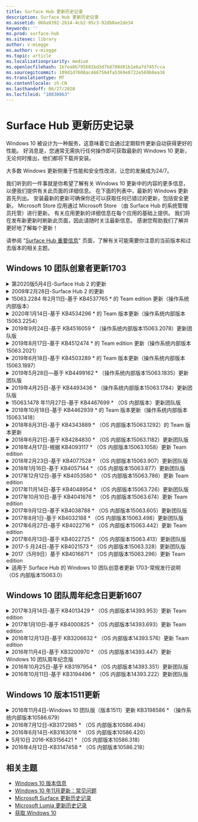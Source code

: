 ```yaml
---
title: Surface Hub 更新历史记录
description: Surface Hub 更新历史记录
ms.assetid: d66a9392-2b14-4cb2-95c3-92db0ae2de34
keywords: ''
ms.prod: surface-hub
ms.sitesec: library
author: v-miegge
ms.author: v-miegge
ms.topic: article
ms.localizationpriority: medium
ms.openlocfilehash: 1b7ea8b795681bd3d7b8708d81b1e6a7d745fcca
ms.sourcegitcommit: 109d1d7608ac4667564fa5369e8722e569b8ea36
ms.translationtype: MT
ms.contentlocale: zh-CN
ms.lasthandoff: 06/27/2020
ms.locfileid: "10830863"
---
```

# Surface Hub 更新历史记录

Windows 10 被设计为一种服务，这意味着它会通过定期软件更新自动获得更好的性能。 好消息是，您通常无需执行任何操作即可获取最新的 Windows 10 更新，无论何时推出，他们都将下载并安装。

大多数 Windows 更新侧重于性能和安全性改进，让您的发展成为24/7。

我们听到的一件事就是你希望了解有关 Windows 10 更新中的内容的更多信息，以便我们提供有关此页面的详细信息。 在下面的列表中，最新的 Windows 更新首先列出。 安装最新的更新可确保你还可以获取任何已错过的更新，包括安全更新。 Microsoft Store 应用通过 Microsoft Store （由 Surface Hub 的系统管理员托管）进行更新。 有关应用更新的详细信息在每个应用的基础上提供。
我们将在发布新更新时刷新此页面，因此请随时关注最新信息。 感谢您帮助我们了解并更好地了解每个更新！

请参阅 "[Surface Hub 重要信息](https://support.microsoft.com/products/surface-devices/surface-hub)" 页面，了解有关可能需要你注意的当前版本和过去版本的相关主题。

## Windows 10 团队创意者更新1703

<details>
<summary>第2020版5月4日-Surface Hub 2 的更新</summary>

此更新特定于 Surface Hub 2，并提供如下所述的驱动程序和固件更新：

* Surface USB 音频驱动程序-15.3.6。0
  * 改善方向音频性能。
* 英特尔（R）显示器音频驱动程序-10.27.0。5
  * 改进屏幕共享方案。
* 英特尔（R）图形驱动程序-26.20.100.7263
  * 提高系统稳定性。
* Surface System 驱动程序-1.7.139。0
  * 提高系统稳定性。
* 表面 SMC 固件更新-1.176.139。0
  * 提高系统稳定性。
</details>

<details>
<summary>2009年2月28日-Surface Hub 2 的更新</summary>

此更新特定于 Surface Hub 2，并提供如下所述的驱动程序和固件更新：

* Surface Integration 驱动程序-13.46.139。0 
  * 改善显示亮度方案。
* 英特尔（R）管理引擎接口驱动程序-1914.12.0.1256
  * 提高系统稳定性。
* 表面 SMC 固件更新-1.161.139。0
  * 改善笔的电池性能。
* Surface UEFI 更新-694.2938.768。0
  * 提高系统稳定性。
</details>

<details>
<summary>15063.2284 年2月11日-基于 KB4537765 * 的 Team edition 更新（操作系统内部版本）</summary>

对 Surface Hub 的此更新包括质量改进和安全修补程序。 在[Windows 10 更新历史记录](https://support.microsoft.com/help/4018124/windows-10-update-history)中尚未概括介绍 Surface Hub 的关键更新，包括：

* 解决了 Skype for Business 通话期间，其他参与者无法听到集线器2的问题。
* 提高 Surface Hub 上某些阿拉伯语、希伯来语和其他 RTL 语言使用方案的可靠性。

请参阅[Surface Hub 管理员指南](https://docs.microsoft.com/surface-hub/)，了解如何启用/禁用设备功能和服务。
*[KB4537765](https://support.microsoft.com/help/4537765)
</details>

<details>
<summary>2020年1月14日-基于 KB4534296 * 的 Team 版本更新（操作系统内部版本15063.2254）</summary>

对 Surface Hub 的此更新包括质量改进和安全修补程序。 在[Windows 10 更新历史记录](https://support.microsoft.com/help/4018124/windows-10-update-history)中尚未概括介绍 Surface Hub 的关键更新，包括：

* 解决 Microsoft Surface Hub 2 的日志收集问题。

请参阅[Surface Hub 管理员指南](https://docs.microsoft.com/surface-hub/)，了解如何启用/禁用设备功能和服务。
*[KB4534296](https://support.microsoft.com/help/4534296)
</details>

<details>
<summary>2019年9月24日-基于 KB4516059 * （操作系统内部版本15063.2078）更新团队版</summary>

对 Surface Hub 的此更新包括质量改进和安全修补程序。 在[Windows 10 更新历史记录](https://support.microsoft.com/help/4018124/windows-10-update-history)中尚未概括介绍 Surface Hub 的关键更新，包括：

 * 更新到 Surface Hub 2 恢复设置页面，准确反映恢复选项。
 * 更新到 Surface Hub 2 的 "欢迎" 屏幕以改善设备 recognizability。
 * 解决 Windows Team Edition shell 后台无法正确显示的问题。
 * 解决了使用 MDM 策略配置时 "开始" 菜单布局的持久性问题。
 * 修复了浏览某些内部网站时发生的 Microsoft Edge 中的问题。
 * 修复了在全屏模式下进行演示时出现的 Skype for business 问题。

请参阅[Surface Hub 管理员指南](https://docs.microsoft.com/surface-hub/)，了解如何启用/禁用设备功能和服务。
*[KB4503289](https://support.microsoft.com/help/4503289)
</details>

<details>
<summary>2019年8月17日-基于 KB4512474 * 的 Team edition 更新（操作系统内部版本15063.2021）</summary>

对 Surface Hub 的此更新包括质量改进和安全修补程序。 在[Windows 10 更新历史记录](https://support.microsoft.com/help/4018124/windows-10-update-history)中尚未概括介绍 Surface Hub 的关键更新，包括：

 * 确保集线器2的视频输出默认为 "重复" 模式。
 * 提高了 Surface Hub 上的一些阿拉伯语语言使用方案的可靠性。

请参阅[Surface Hub 管理员指南](https://docs.microsoft.com/surface-hub/)，了解如何启用/禁用设备功能和服务。
*[KB4503289](https://support.microsoft.com/help/4503289)
 </details>

<details>
<summary>2019年6月18日-基于 KB4503289 * 的 Team 版本更新（操作系统内部版本15063.1897）</summary>

对 Surface Hub 的此更新包括质量改进和安全修补程序。 在[Windows 10 更新历史记录](https://support.microsoft.com/help/4018124/windows-10-update-history)中尚未概括介绍 Surface Hub 的关键更新，包括：

* 解决了阻止用户使用 Azure Active Directory 帐户登录到 Microsoft Surface Hub 设备的问题。 出现此问题的原因是以前的会话未成功结束。
* 将对 TLS 1.2 连接的支持添加到设备帐户设置方案中的标识提供程序和 Exchange。
* 修复了在集线器2上的硬件诊断应用的可靠性。 
* 修复以改进对集线器2的首次运行设置体验的一致性。 

请参阅[Surface Hub 管理员指南](https://docs.microsoft.com/surface-hub/)，了解如何启用/禁用设备功能和服务。
*[KB4503289](https://support.microsoft.com/help/4503289)
</details>

<details>
<summary>2019年5月28日—基于 KB4499162 * （操作系统内部版本15063.1835）更新团队版</summary>

对 Surface Hub 的此更新包括质量改进和安全修补程序。 在[Windows 10 更新历史记录](https://support.microsoft.com/help/4018124/windows-10-update-history)中尚未概括介绍 Surface Hub 的关键更新，包括：

* 确保在启用 "使用设备帐户凭据" 功能后，不提示 Surface Hub 用户输入代理凭据。
* 解决了由于音频/视频未使用正确的代理而导致 Skype 连接无法定期失败的问题。
* 在 Skype for Business 中添加对 TLS 1.2 的支持。
* 当 Skype 服务器已禁用 TLS 1.0 或 TLS 1.1 时，解决 Skype 客户端中的 SIP 连接故障。

请参阅[Surface Hub 管理员指南](https://docs.microsoft.com/surface-hub/)，了解如何启用/禁用设备功能和服务。
*[KB4499162](https://support.microsoft.com/help/4499162)
</details>

<details>
<summary>2019年4月25日-基于 KB4493436 * （操作系统内部版本15063.1784）更新团队版</summary>

对 Surface Hub 的此更新包括质量改进和安全修补程序。 在[Windows 10 更新历史记录](https://support.microsoft.com/help/4018124/windows-10-update-history)中尚未概括介绍 Surface Hub 的关键更新，包括：

* 解决与 Surface Hub 连接的某些 USB 设备的视频和音频同步问题。

请参阅[Surface Hub 管理员指南](https://docs.microsoft.com/surface-hub/)，了解如何启用/禁用设备功能和服务。
*[KB4493436](https://support.microsoft.com/help/4493436)
</details>

<details>
<summary>15063.1478 年11月27日-基于 KB4467699 * （OS 内部版本）更新团队版</summary>

对 Surface Hub 的此更新包括质量改进和安全修补程序。 在[Windows 10 更新历史记录](https://support.microsoft.com/help/4018124/windows-10-update-history)中尚未概括介绍 Surface Hub 的关键更新，包括：

* 解决了阻止某些用户登录到 "我的会议和文件" 的问题。

请参阅[Surface Hub 管理员指南](https://docs.microsoft.com/surface-hub/)，了解如何启用/禁用设备功能和服务。
*[KBKB4467699](https://support.microsoft.com/help/KB4467699)
</details>

<details>
<summary>2018年10月18日-基于 KB4462939 * 的 Team 版本更新（操作系统内部版本15063.1418）</summary>

对 Surface Hub 的此更新包括质量改进和安全修补程序。 在[Windows 10 更新历史记录](https://support.microsoft.com/help/4018124/windows-10-update-history)中尚未概括介绍 Surface Hub 的关键更新，包括：

* Skype for Business 修补程序： 
  * 解决从睡眠状态恢复时的 Skype for Business 连接问题
  * 解决了在设备连接到 Internet 时的 Skype for Business 网络连接问题
  * 解决从目录中搜索用户时的 Skype for Business 崩溃问题
* 解决了在企业代理环境中中心错误地报告 "无 Internet 连接" 的问题。
* 实施了一项功能，使客户能够通过新的白板体验。

请参阅[Surface Hub 管理员指南](https://docs.microsoft.com/surface-hub/)，了解如何启用/禁用设备功能和服务。
*[KB4462939](https://support.microsoft.com/help/4462939)
</details>

<details>
<summary>2018年8月31日-基于 KB4343889 * （OS 内部版本15063.1292）的 Team 版本更新</summary>

对 Surface Hub 的此更新包括质量改进和安全修补程序。 在[Windows 10 更新历史记录](https://support.microsoft.com/help/4018124/windows-10-update-history)中尚未概括介绍 Surface Hub 的关键更新，包括：

* 添加对 Microsoft 团队的支持
* 解决 Intune 注册的任务管理问题
* 使管理员能够为中心禁用即时消息和电子邮件服务
* 针对 Surface Hub Skype for Business 应用程序的其他 bug 修复和可靠性改进

请参阅[Surface Hub 管理员指南](https://docs.microsoft.com/surface-hub/)，了解如何启用/禁用设备功能和服务。
*[KB4343889](https://support.microsoft.com/help/4343889)
</details>

<details>
<summary>2018年6月21日-基于 KB4284830 * （OS 内部版本15063.1182）更新团队版</summary>

对 Surface Hub 的此更新包括质量改进和安全修补程序。 在[Windows 10 更新历史记录](https://support.microsoft.com/help/4018124/windows-10-update-history)中尚未概括介绍 Surface Hub 的关键更新，包括：

* 在 EMEA 地区对 GDPR 要求的支持的遥测更改

请参阅[Surface Hub 管理员指南](https://docs.microsoft.com/surface-hub/)，了解如何启用/禁用设备功能和服务。
*[KB4284830](https://support.microsoft.com/help/KB4284830)
</details>

<details>
<summary>2018年4月17日-根据 KB4093117 * （OS 内部版本15063.1058）更新 Team edition</summary>

对 Surface Hub 的此更新包括质量改进和安全修补程序。 在[Windows 10 更新历史记录](https://support.microsoft.com/help/4018124/windows-10-update-history)中尚未概括介绍 Surface Hub 的关键更新，包括：

* 解决有线投影问题
* 为某些 MDM （移动设备管理）策略启用批量更新
* 解决国际电话的电话拨号程序问题
* 解决两个 Surface Hub 加入同一会议时的图像解析问题
* 解决 OMS （Operations Management Suite）证书处理错误
* 解决了在会话结束时清理的安全问题
* 解决在将 Surface Hub 指定到通道149到165时的 Miracast 问题
  * 由于地区政府的规定，频道149至165将继续在欧洲、日本或以色列不可用

请参阅[Surface Hub 管理员指南](https://docs.microsoft.com/surface-hub/)，了解如何启用/禁用设备功能和服务。
*[KB4093117](https://support.microsoft.com/help/4093117)
</details>

<details>
<summary>2018年2月23日-基于 KB4077528 * （OS 内部版本15063.907）更新团队版</summary>

对 Surface Hub 的此更新包括质量改进和安全修补程序。 在[Windows 10 更新历史记录](https://support.microsoft.com/help/4018124/windows-10-update-history)中尚未概括介绍 Surface Hub 的关键更新，包括：

* 解决了未正确应用 MDM 设置的问题
* 改进的清理过程

请参阅[Surface Hub 管理员指南](https://docs.microsoft.com/surface-hub/)，了解如何启用/禁用设备功能和服务。
*[KB4077528](https://support.microsoft.com/help/4077528)
</details>

<details>
<summary>2018年1月16日-基于 KB4057144 * （OS 内部版本15063.877）更新团队版</summary>

对 Surface Hub 的此更新包括质量改进和安全修补程序。 在[Windows 10 更新历史记录](https://support.microsoft.com/help/4018124/windows-10-update-history)中尚未概括介绍 Surface Hub 的关键更新，包括：

* 通过 MDM 添加管理 "开始" 菜单磁贴布局的功能
* 有关密码旋转配置的 MDM 错误修复

请参阅[Surface Hub 管理员指南](https://docs.microsoft.com/surface-hub/)，了解如何启用/禁用设备功能和服务。
*[KB4057144](https://support.microsoft.com/help/4057144)
</details>

<details>
<summary>2017年12月12日-基于 KB4053580 * （OS 内部版本15063.786）更新 Team edition</summary>

对 Surface Hub 的此更新包括质量改进和安全修补程序。 在[Windows 10 更新历史记录](https://support.microsoft.com/help/4018124/windows-10-update-history)中尚未概括介绍 Surface Hub 的关键更新，包括：

* 解决 Skype for Business 通话期间摄像头视频闪烁（撕裂或闪烁）的情况
* 解决了通知中心 SSD ID 问题

请参阅[Surface Hub 管理员指南](https://docs.microsoft.com/surface-hub/)，了解如何启用/禁用设备功能和服务。
*[KB4053580](https://support.microsoft.com/help/4053580)
</details>

<details>
<summary>2017年11月14日-基于 KB4048954 * （OS 内部版本15063.726）更新团队版</summary>

对 Surface Hub 的此更新包括质量改进和安全修补程序。 在[Windows 10 更新历史记录](https://support.microsoft.com/help/4018124/windows-10-update-history)中尚未概括介绍 Surface Hub 的关键更新，包括：

* 允许客户使用 MDM 策略启用 802.1 x 有线网络身份验证的功能更新。
* 一个功能更新，使用户可以在打开文件时动态选择其选择的应用程序。
* 修复：确保结束会话清理完全删除用户帐户和设备之间的所有连接。
* 改善清理时间以及 Miracast 连接时间的性能修复。
* 在广告 hock 会议期间引入了轻松的身份验证利用率。
* 修复：确保服务组件使用在设备上配置的同一代理。
* 减少并更全面地保护设备传输的遥测，从而减少带宽利用率。
* 启用允许用户在会议结束后向 Microsoft 提供反馈的功能。

请参阅[Surface Hub 管理员指南](https://docs.microsoft.com/surface-hub/)，了解如何启用/禁用设备功能和服务。
*[KB4048954](https://support.microsoft.com/help/4048954)
</details>

<details>
<summary>2017年10月10日-基于 KB4041676 * （OS 内部版本15063.674）更新 Team edition</summary>

对 Surface Hub 的此更新包括质量改进和安全修补程序。 在[Windows 10 更新历史记录](https://support.microsoft.com/help/4018124/windows-10-update-history)中尚未概括介绍 Surface Hub 的关键更新，包括：

* Skype for Business
  * 解决了在从睡眠状态恢复时需要重新启动设备的问题。
  * 修复了外部联系人无法通过 Skype Online 中心帐户解决的问题。
* PowerPoint
  * 修复了某些 PowerPoint 演示文稿无法在中心上进行投影的问题。
* 概要
  * 修复以解决系统管理员无法禁用 USB 端口的问题。

*[KB4041676](https://support.microsoft.com/help/4041676)
</details>

<details>
<summary>2017年9月12日-基于 KB4038788 * （OS 内部版本15063.605）更新团队版 </summary>

对 Surface Hub 的此更新包括质量改进和安全修补程序。 在[Windows 10 更新历史记录](https://support.microsoft.com/help/4018124/windows-10-update-history)中尚未概括介绍 Surface Hub 的关键更新，包括：

* 安全性
  * 解决从睡眠唤醒设备时 Bitlocker 的问题。
* 概要
  * 减少设备运行状况遥测的频率/数量，从而提高系统性能。
  * 修复了阻止设备收集系统日志的问题。

*[KB4038788](https://support.microsoft.com/help/4038788)
</details>

<details>
<summary>2017年8月1日-基于 KB4032188 * （OS 内部版本15063.498）更新团队版</summary>

* Skype for Business 
  * 解决 Skype for Business 登录问题，需要重试或重新启动系统。
  * 解决了不正确显示的 Skype for Business 会议时间。
  * 改进 Surface Hub Skype for business 可靠性的修补程序。

*[KB4032188](https://support.microsoft.com/help/4032188)
</details>

<details>
<summary>2017年6月27日-基于 KB4022716 * （OS 内部版本15063.442）更新 Team edition</summary>

对 Surface Hub 的此更新包括质量改进和安全修补程序。 在[Windows 10 更新历史记录](https://support.microsoft.com/help/4018124/windows-10-update-history)中尚未概括介绍 Surface Hub 的关键更新，包括：

* 地址 NVIDIA 驱动程序崩溃可能会导致睡眠 84 "Surface Hub 断电，需要手动重启。
* 解决了某些应用无法在 84 "Surface Hub" 上启动的问题。

*[KB4022716](https://support.microsoft.com/help/4022716)
</details>

<details>
<summary>2017年6月13日-基于 KB4022725 * （OS 内部版本15063.413）更新团队版</summary>

对 Surface Hub 的此更新包括质量改进和安全修补程序。 在[Windows 10 更新历史记录](https://support.microsoft.com/help/4018124/windows-10-update-history)中尚未概括介绍 Surface Hub 的关键更新，包括：

* 概要
  * 已解决笔墨迹丢弃的笔问题
  * 解决了导致 "清理" 会议时间延长的问题

*[KB4022725](https://support.microsoft.com/help/4022725)
</details>

<details>
<summary>2017-5 月24日-基于 KB4021573 * （OS 内部版本15063.328）更新团队版</summary>

对 Surface Hub 的此更新包括质量改进和安全修补程序。 在[Windows 10 更新历史记录](https://support.microsoft.com/help/4018124/windows-10-update-history)中尚未概括介绍 Surface Hub 的关键更新，包括：

* 概要
  * 更新问题时，解决了代理设置保留问题

*[KB4021573](https://support.microsoft.com/help/4021573)
</details>

<details>
<summary>2017（5月9日）基于 KB4016871 * （OS 内部版本15063.296）更新 Team edition</summary>

对 Surface Hub 的此更新包括质量改进和安全修补程序。 在[Windows 10 更新历史记录](https://support.microsoft.com/help/4018124/windows-10-update-history)中尚未概括介绍 Surface Hub 的关键更新，包括：

* 概要
  * 解决的睡眠/唤醒周期问题
  * 解决了多个重置和恢复问题
  * 解决 "更新历史记录" 选项卡问题
  * 已解决的 Miracast 服务启动问题
* 应用
  * 修复了应用包更新错误

*[KB4016871](https://support.microsoft.com/help/4016871)
</details>

<details>
<summary>适用于 Surface Hub 的 Windows 10 团队创意者更新 1703-常规发行说明（OS 内部版本15063.0）</summary>

对 Surface Hub 的此更新包括质量改进和安全修补程序。 在[Windows 10 更新历史记录](https://support.microsoft.com/help/4018124/windows-10-update-history)中尚未概括介绍 Surface Hub 的关键更新，包括：

* 发展大屏幕体验 
  * 改进了欢迎和开始的会议轮播
  * 直接从 "开始" 菜单加入会议和结束会话
  * 在会话期间应用可以更好地利用屏幕
  * 简化的 Skype 控件
  * 改进了提供反馈的机制
* 访问我的个人内容 *
  * 欢迎或开始个人单一登录
  * 直接从 "开始" 菜单加入会议和结束会话
  * 通过 OneDrive for business 直接从 "开始" 访问个人文件
  * 预填充的与会者登录
  * 通过 "身份验证器" 应用简化的身份验证流 * *
* 部署 & 易管理性 
  * 通过批量预配简化了 OOBE 体验
  * 基于云的设备恢复服务
  * 企业客户端证书支持
  * 改进了代理凭据支持
  * 已添加和/improved Skype 服务质量（QoS）配置支持
  * 添加了在 "设置" 中设置默认设备音量的功能
  * 改进了针对 Surface Hub[设置](https://docs.microsoft.com/surface-hub/remote-surface-hub-management)的 MDM 支持
* 提高了安全性 
  * 已添加限制仅限 BitLocker 的 USB 驱动器的功能
  * 添加了通过 MDM 禁用 USB 端口的功能
  * 已添加在超时时禁用 "恢复会话" 功能的功能
  * 有线 802.1 x 支持添加
* 音频和投影
  * 杜比音频 "人体学扬声器" 增强功能
  * 在 Skype for Business 通话期间，减少了使用笔时的 "笔点击" 声音
  * 添加了对 Miracast 基础结构连接的支持
* 可靠性和性能修复程序
  * 解决了多个重置和恢复问题
  * 利用客户证书时已解决 Surface Hub Exchange 身份验证问题
  * 改进的 Wlan 网络连接和凭据稳定性
  * 修复了视频播放期间的 "Miracast 音频" 弹出和同步问题
  * 用于禁用自动连接行为的包含设置

* 单一登录功能需要使用 Office365 和 OneDrive for business * * 请参阅管理员指南了解服务要求

</details>

## Windows 10 团队周年纪念日更新1607

<details>
<summary>2017年3月14日-基于 KB4013429 * （OS 内部版本14393.953）更新 Team edition</summary>

对 Surface Hub 的此更新包括质量改进和安全修补程序。 在[Windows 10 更新历史记录](https://support.microsoft.com/help/4018124/windows-10-update-history)中尚未概括介绍 Surface Hub 的关键更新，包括：

* 概要
  * 文件资源管理器的安全修补程序阻止导航到受限制的文件位置
* Skype for Business
  * 在基于远程桌面的屏幕共享中修复到地址延迟

*[KB4013429](https://support.microsoft.com/help/4013429)
</details>

<details>
<summary>2017年1月10日-基于 KB4000825 * （OS 内部版本14393.693）更新 Team edition</summary>

对 Surface Hub 的此更新包括质量改进和安全修补程序。 在[Windows 10 更新历史记录](https://support.microsoft.com/help/4018124/windows-10-update-history)中尚未概括介绍 Surface Hub 的关键更新，包括：

* 支持选择用于物理日语键盘的106/109 键盘布局

*[KB4000825](https://support.microsoft.com/help/4000825)
</details>

<details>
<summary>2016年12月13日-基于 KB3206632 * （OS 内部版本14393.576）更新 Team edition</summary>

对 Surface Hub 的此更新包括质量改进和安全修补程序。 在[Windows 10 更新历史记录](https://support.microsoft.com/help/4018124/windows-10-update-history)中尚未概括介绍 Surface Hub 的关键更新，包括：

* 解决有线连接音频失真问题

*[KB3206632](https://support.microsoft.com/help/3206632)
</details>

<details>
<summary>2016年11月4日-基于 KB3200970 * （OS 内部版本14393.447）更新 Windows 10 团队周年纪念版</summary>

针对 Surface Hub 的 Windows 10 团队周年纪念日更新（版本1607）的此更新包括质量改进和安全修补程序。 在[Windows 10 更新历史记录](https://support.microsoft.com/help/4018124/windows-10-update-history)中尚未概括介绍 Surface Hub 的关键更新，包括：

* 用于改进可靠性的 Skype for Business 缺陷修复程序

*[KB3200970](https://support.microsoft.com/help/3200970)
</details>

<details>
<summary>2016年10月25日-基于 KB3197954 * （OS 内部版本14393.351）更新团队版</summary>

对 Surface Hub 的此更新包括质量改进和安全修补程序。 在[Windows 10 更新历史记录](https://support.microsoft.com/help/4018124/windows-10-update-history)中尚未概括介绍 Surface Hub 的关键更新，包括：

* 支持操作系统和 Bios 中的新睡眠功能，以减少 Surface Hub 的电源消耗并提高其长期可靠性
* 概要
  * 解决屏幕键盘有时不会出现的情况
  * 解决打开计划会议时偶尔出现的白板应用程序切换
  * 解决了在重置设备后阻止管理员更改本地管理员密码的问题
  * 在设备重置期间，BIOS 更改解决了状态栏跟踪问题
  * UEFI 更新解决断电问题

*[KB3197954](https://support.microsoft.com/help/3197954)
</details>

<details>
<summary>2016年10月11日-基于 KB3194496 * （OS 内部版本14393.222）更新团队版</summary>

此更新将 Windows 10 团队周年更新带入 Surface Hub，包括质量改进和安全修补程序。 （安装后，你的设备将运行 Windows 10 版本1607。）在[Windows 10 更新历史记录](https://support.microsoft.com/help/4018124/windows-10-update-history)中尚未概括介绍 Surface Hub 的关键更新，包括：

* Skype for Business
  * 加入会议时的性能改进，包括使用联盟帐户加入会议时的问题
  * 基于视频的屏幕共享（VBSS）支持现在可在 Surface Hub 的 Skype for Business 上使用
  * 解决了5分钟的空闲时间问题后已断开连接
  * 解决了 Skype 集线器到集线器屏幕共享故障
  * 对 Skype 视频的改进，包括：
    * 在具有多个视频演示者的会议期间丢失视频
    * 通话过程中的视频裁剪
    * 其他参与者无法显示的传出呼叫视频
  * UPN 登录错误的解决问题
  * 使用会话初始协议（SIP）通话期间解决拨号盘的问题
* 白板
  * 用户现在可以使用 OneDrive online 服务保存和撤回白板会话（通过 "共享" 功能）
  * 改进了从 dock 中删除笔时的启动白板
* 应用
  * 预安装 OneDrive 应用，用于访问个人和工作文件
  * 预安装的照片应用，查看照片和视频
  * 预安装的 PowerBI 应用，用于查看仪表板
  * Office 应用（Word、Excel、PowerPoint）都支持墨迹
  * Surface Hub 上的边缘现在支持基于 Flash 的网站
* 概要
  * 已启用音频设备选择（适用于使用外部音频设备连接的 Surface Hub）
  * 已支持 DisplayPort 输出连接器上的 HDCP 支持
  * 系统 UI 更改为可用性优化的设置（有关其他详细信息，请参阅[用户和管理员指南](https://www.microsoft.com/surface/support/surface-hub)）
  * Bug 修复和性能优化，可加速 Azure Active Directory 登录流
  * 显著改进了重置和还原 Surface Hub 所需的时间
  * 已在设置内添加了 Windows Defender UI
  * 改进的 UX 触摸开始
  * 通过 Miracast 支持的设备支持超过1080p 的无线投影支持
  * 已解决启动时出现 "没有 internet 连接" 和 "约会可能已过期" 的错误通知状态
  * 改进了屏幕键盘的可靠性
  * 有关使用 Windows 映像 & 配置设计器（ICD）和改进的 Surface Hub 监控解决方案在 Operations Management Suite （OMS）上创建 Surface Hub 预配包的其他支持

*[KB3194496](https://support.microsoft.com/help/3194496)
</details>

## Windows 10 版本1511更新

<details>
<summary>2016年11月4日-Windows 10 团队版（版本1511）更新 KB3198586 * （操作系统内部版本10586.679）</summary>

Windows 10 团队版（版本1511）到 Surface Hub 的此更新包括在[Windows 10 更新历史记录](https://support.microsoft.com/help/4018124/windows-10-update-history)中概括的质量改进和安全修补程序。 此更新中没有特定于 Surface Hub 的项目。

*[KB3198586](https://support.microsoft.com/help/3198586)
</details>

<details>
<summary>2016年7月12日-KB3172985 * （OS 内部版本10586.494）</summary>

此更新包括质量改进和安全修补程序。 此更新中未引入任何新的操作系统功能。 特定于 Surface Hub 的关键更改（ [Windows 10 更新历史记录](https://support.microsoft.com/help/4018124/windows-10-update-history)中尚未包含的更改）包括：

* 修复了导致 Windows 系统崩溃的问题
* 修复了导致重复边缘崩溃的问题
* 修复了导致预关闭服务崩溃的问题
* 修复了会话后无法正确删除某些应用数据的问题
* 更新了 Broadcom NFC 驱动程序以提高 NFC 性能
* 更新了 Marvell Wlan 驱动程序以提高 Miracast 性能
* 已更新的 Nvidia 驱动程序，可修复 84 "Surface Hub 设备显示暗淡或模糊内容的显示 bug
* 修复了许多 Skype for Business 问题，包括： 
  * 导致 Skype for Business 在会议期间断开连接的问题
  * 当会议组织者在联合配置中时，用户无法加入会议的问题
  * 启用 Skype for Business 应用程序共享
  * 导致 Skype 应用程序崩溃的问题
* 在 "设置" 中添加了提示，通知用户当设备重置在完成之前中断时，操作系统可能会损坏

*[KB3172985](https://support.microsoft.com/help/3172985)
</details>

<details>
<summary>2016年6月14日-KB3163018 * （OS 内部版本10586.420）</summary>

对 Surface Hub 的此更新包括质量改进和安全修补程序。 此更新中未引入任何新的操作系统功能。 在[Windows 10 更新历史记录](https://support.microsoft.com/help/4018124/windows-10-update-history)中尚未概括介绍 Surface Hub 的关键更新，包括：

* 受限制的版本。 有关 Surface Hub 特定程序包的详细信息，请参阅2016年7月12日（OS 内部版本10586.494） [KB3172985](https://support.microsoft.com/en-us/help/3172985)

*[KB3163018](https://support.microsoft.com/help/3163018)
</details>

<details>
<summary>5月10日 2016-KB3156421 * （OS 内部版本10586.318）</summary>

对 Surface Hub 的此更新包括质量改进和安全修补程序。 此更新中未引入任何新的操作系统功能。 在[Windows 10 更新历史记录](https://support.microsoft.com/help/4018124/windows-10-update-history)中尚未概括介绍 Surface Hub 的关键更新，包括：

* 修复了阻止某些应用商店应用（OneDrive）安装的问题
* 修复了导致触摸输入停止在应用程序中响应的问题

*[KB3156421](https://support.microsoft.com/help/3156421)
</details>

<details>
<summary>2016年4月12日-KB3147458 * （OS 内部版本10586.218）</summary>

对 Surface Hub 的此更新包括质量改进和安全修补程序。 此更新中未引入任何新的操作系统功能。 在[Windows 10 更新历史记录](https://support.microsoft.com/help/4018124/windows-10-update-history)中尚未概括介绍 Surface Hub 的关键更新，包括：

* 修复了无法在会话之间正确重置卷级别的问题

*[KB3147458](https://support.microsoft.com/help/3147458)
</details>

## 相关主题

* [Windows 10 版本信息](https://go.microsoft.com/fwlink/p/?LinkId=724328)
* [Windows 10 年11月更新：常见问题](https://windows.microsoft.com/windows-10/windows-update-faq)
* [Microsoft Surface 更新历史记录](https://go.microsoft.com/fwlink/p/?LinkId=724327)
* [Microsoft Lumia 更新历史记录](https://go.microsoft.com/fwlink/p/?LinkId=785968)
* [获取 Windows 10](https://go.microsoft.com/fwlink/p/?LinkId=616447)
